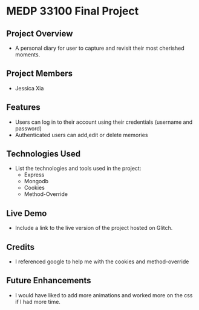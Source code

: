 # MEDP 33100 Final Project

## **Project Overview**

- A personal diary for user to capture and revisit their most cherished moments.

## **Project Members**

- Jessica Xia

## **Features**

- Users can log in to their account using their credentials (username and password)
- Authenticated users can add,edit or delete memories

## **Technologies Used**

- List the technologies and tools used in the project:
    - Express
    - Mongodb
    - Cookies
    - Method-Override
 
## **Live Demo**

- Include a link to the live version of the project hosted on Glitch.

## **Credits**

- I referenced google to help me with the cookies and method-override

## **Future Enhancements**

- I would have liked to add more animations and worked more on the css if I had more time.
